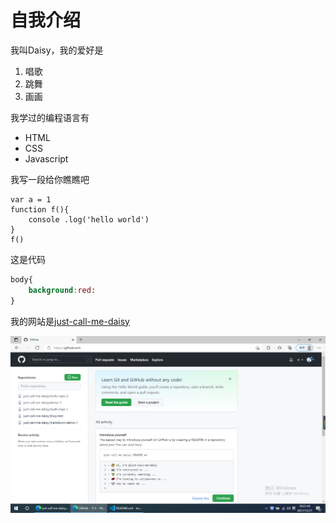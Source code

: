 # 自我介绍

我叫Daisy，我的爱好是

1. 唱歌
2. 跳舞
3. 画画

我学过的编程语言有

* HTML
* CSS
* Javascript

我写一段给你瞧瞧吧

    var a = 1
    function f(){
        console .log('hello world')
    }
    f()

这是代码

``` css
body{
    background:red:
}
```

我的网站是[just-call-me-daisy](https://github.com/just-call-me-daisy)

![一张图片](2.png)
